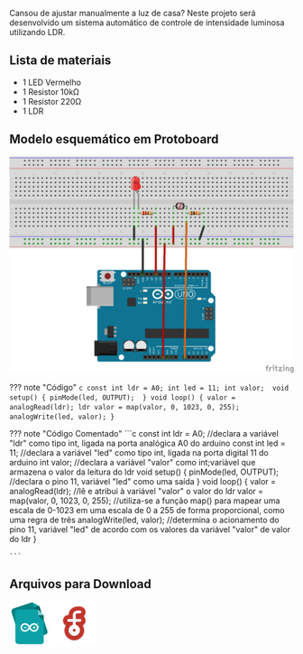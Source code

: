 Cansou de ajustar manualmente a luz de casa? Neste projeto será desenvolvido um sistema automático de controle de intensidade luminosa utilizando LDR.

## Lista de materiais

 - 1 LED Vermelho
 - 1 Resistor 10kΩ
 - 1 Resistor 220Ω
 - 1 LDR

## Modelo esquemático em Protoboard

![Modelo esquemático](../arq/proj10.png)


??? note "Código"
    ```c
    const int ldr = A0;
    int led = 11;
    int valor; 
    void setup() {
      pinMode(led, OUTPUT); 
    }
    void loop() {
      valor = analogRead(ldr);
      ldr valor = map(valor, 0, 1023, 0, 255);
      analogWrite(led, valor);
    }
    ```
    
??? note "Código Comentado"
    ```c
    const int ldr = A0; //declara a variável "ldr" como tipo int, ligada na porta analógica A0 do arduino const 
    int led = 11; //declara a variável "led" como tipo int, ligada na porta digital 11 do arduino 
    int valor; //declara a variável "valor" como int;variável que armazena o valor da leitura do ldr 
    void setup() {
      pinMode(led, OUTPUT); //declara o pino 11, variável "led" como uma saída 
    }
    void loop() {
      valor = analogRead(ldr); //lê e atribui à variável "valor" o valor do 
      ldr valor = map(valor, 0, 1023, 0, 255); //utiliza-se a função map() para mapear uma escala de 0-1023 em uma escala de 0 a 255 de forma proporcional, como uma regra de três 
      analogWrite(led, valor); //determina o acionamento do pino 11, variável "led" de acordo com os valores da variável "valor" de valor do ldr 
    }

    ```
    
## Arquivos para Download


[![Arquivo ino](../arq/ino.png)](../arq/proj10.ino)          [![Arquivo fzz](../arq/fzz.png)](../arq/proj10.fzz)

